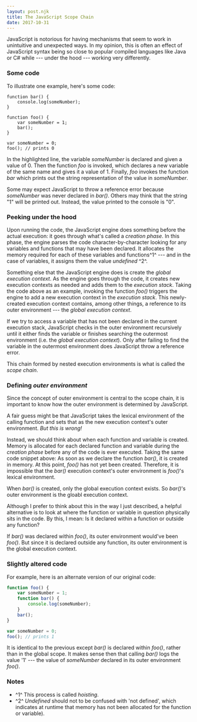 ```yaml
---
layout: post.njk
title: The JavaScript Scope Chain
date: 2017-10-31
---
```


JavaScript is notorious for having mechanisms that seem to work in unintuitive and unexpected ways. In my opinion, this is often an effect of JavaScript syntax being so close to popular compiled languages like Java or C# while --- under the hood --- working very differently.

### Some code

To illustrate one example, here's some code:

```javascript/9
function bar() {
    console.log(someNumber);
}

function foo() {
    var someNumber = 1;
    bar();
}

var someNumber = 0;
foo(); // prints 0
```

In the highlighted line, the variable *someNumber* is declared and given a value of 0. Then the function *foo* is invoked, which declares a new variable of the same name and gives it a value of 1. Finally, *foo* invokes the function *bar* which prints out the string representation of the value in *someNumber*.

Some may expect JavaScript to throw a reference error because *someNumber* was never declared in *bar()*. Others may think that the string "1" will be printed out. Instead, the value printed to the console is "0".

### Peeking under the hood

Upon running the code, the JavaScript engine does something before the actual execution: it goes through what's called a *creation phase*. In this phase, the engine parses the code character-by-character looking for any variables and functions that may have been declared. It allocates the memory required for each of these variables and functions^1^ --- and in the case of variables, it assigns them the value *undefined* ^2^.

Something else that the JavaScript engine does is create the *global execution context*. As the engine goes through the code, it creates new execution contexts as needed and adds them to the *execution stack*. Taking the code above as an example, invoking the function *foo()* triggers the engine to add a new execution context in the *execution stack*. This newly-created execution context contains, among other things, a reference to its outer environment --- the *global execution context*.

If we try to access a variable that has not been declared in the current execution stack, JavaScript checks in the outer environment recursively until it either finds the variable or finishes searching the outermost environment (i.e. the *global execution context*). Only after failing to find the variable in the outermost environment does JavaScript throw a reference error.

This chain formed by nested execution environments is what is called the *scope chain*.

### Defining *outer environment*

Since the concept of outer environment is central to the scope chain, it is important to know how the outer environment is determined by JavaScript.

A fair guess might be that JavaScript takes the lexical environment of the calling function and sets that as the new execution context's outer environment. *But this is wrong!*

Instead, we should think about when each function and variable is created. Memory is allocated for each declared function and variable during the *creation phase* before any of the code is ever executed. Taking the same code snippet above: As soon as we declare the function *bar()*, it is created in memory. At this point, *foo()* has not yet been created. Therefore, it is impossible that the *bar()* execution context's outer environment is *foo()*'s lexical environment.

When *bar()* is created, only the global execution context exists. So *bar()*'s outer environment is the gloabl execution context.

Although I prefer to think about this in the way I just described, a helpful alternative is to look at where the function or variable in question physically sits in the code. By this, I mean: Is it declared within a function or outside any function?

If *bar()* was declared within *foo()*, its outer environment would've been *foo()*. But since it is declared outside any function, its outer environment is the global execution context.

### Slightly altered code

For example, here is an alternate version of our original code:

```javascript
function foo() {
    var someNumber = 1;
    function bar() {
        console.log(someNumber);
    }
    bar();
}

var someNumber = 0;
foo(); // prints 1
```

It is identical to the previous except *bar()* is declared within *foo()*, rather than in the global scope. It makes sense then that calling *bar()* logs the value '1' --- the value of *someNumber* declared in its outer environment *foo()*.

### Notes

- ^1^ This process is called *hoisting*.
- ^2^ *Undefined* should not to be confused with 'not defined', which indicates at runtime that memory has not been allocated for the function or variable).